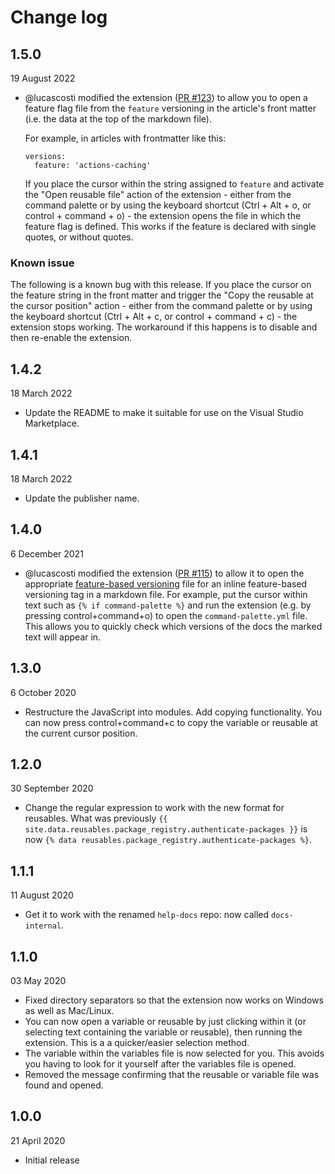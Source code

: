 # Change log

## 1.5.0
19 August 2022
- @lucascosti modified the extension ([PR #123](https://github.com/hubwriter/open-reusables/pull/123)) to allow you to open a feature flag file from the `feature` versioning in the article's front matter (i.e. the data at the top of the markdown file).

   For example, in articles with frontmatter like this:

   ```
   versions:
     feature: 'actions-caching'
   ```

   If you place the cursor within the string assigned to `feature` and activate the "Open reusable file" action of the extension - either from the command palette or by using the keyboard shortcut (Ctrl + Alt + o, or control + command + o) - the extension opens the file in which the feature flag is defined. This works if the feature is declared with single quotes, or without quotes.

### Known issue
The following is a known bug with this release. If you place the cursor on the feature string in the front matter and trigger the "Copy the reusable at the cursor position" action - either from the command palette or by using the keyboard shortcut (Ctrl + Alt + c, or control + command + c) - the extension stops working. The workaround if this happens is to disable and then re-enable the extension.

## 1.4.2
18 March 2022

- Update the README to make it suitable for use on the Visual Studio Marketplace.

## 1.4.1
18 March 2022

- Update the publisher name.

## 1.4.0 
6 December 2021

- @lucascosti modified the extension ([PR #115](https://github.com/hubwriter/open-reusables/pull/115)) to allow it to open the appropriate [feature-based versioning](https://github.com/github/docs-internal/tree/main/data/features#feature-based-versioning) file for an inline feature-based versioning tag in a markdown file. For example, put the cursor within text such as `{% if command-palette %}` and run the extension (e.g. by pressing control+command+o) to open the `command-palette.yml` file. This allows you to quickly check which versions of the docs the marked text will appear in.

## 1.3.0 
6 October 2020

- Restructure the JavaScript into modules. Add copying functionality. You can now press control+command+c to copy the variable or reusable at the current cursor position.

## 1.2.0 
30 September 2020

- Change the regular expression to work with the new format for reusables. What was previously `{{ site.data.reusables.package_registry.authenticate-packages }}` is now `{% data reusables.package_registry.authenticate-packages %}`.

## 1.1.1 
11 August 2020

- Get it to work with the renamed `help-docs` repo: now called `docs-internal`.

## 1.1.0 
03 May 2020

- Fixed directory separators so that the extension now works on Windows as well as Mac/Linux.
- You can now open a variable or reusable by just clicking within it (or selecting text containing the variable or reusable), then running the extension. This is a a quicker/easier selection method.
- The variable within the variables file is now selected for you. This avoids you having to look for it yourself after the variables file is opened.
- Removed the message confirming that the reusable or variable file was found and opened.

## 1.0.0 
21 April 2020

- Initial release
